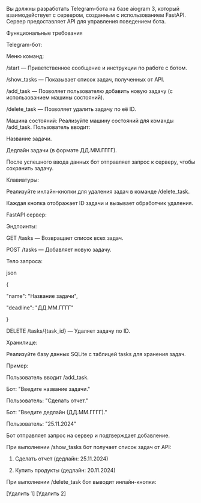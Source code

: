Вы должны разработать Telegram-бота на базе aiogram 3, который взаимодействует с сервером, созданным с использованием FastAPI. Сервер предоставляет API для управления поведением бота.

Функциональные требования

Telegram-бот:

Меню команд:

/start — Приветственное сообщение и инструкции по работе с ботом.

/show_tasks — Показывает список задач, полученных от API.

/add_task — Позволяет пользователю добавить новую задачу (с использованием машины состояний).

/delete_task — Позволяет удалить задачу по её ID.



Машина состояний: Реализуйте машину состояний для команды /add_task. Пользователь вводит:

Название задачи.

Дедлайн задачи (в формате ДД.ММ.ГГГГ).

После успешного ввода данных бот отправляет запрос к серверу, чтобы сохранить задачу.



Клавиатуры:

Реализуйте инлайн-кнопки для удаления задач в команде /delete_task.

Каждая кнопка отображает ID задачи и вызывает обработчик удаления.



FastAPI сервер:

Эндпоинты:

GET /tasks — Возвращает список всех задач.

POST /tasks — Добавляет новую задачу.

Тело запроса:

json

{

  "name": "Название задачи",

  "deadline": "ДД.ММ.ГГГГ"

}

DELETE /tasks/{task_id} — Удаляет задачу по ID.



Хранилище: 

Реализуйте базу данных SQLite с таблицей tasks для хранения задач.



Пример:

Пользователь вводит /add_task.

Бот: "Введите название задачи."

Пользователь: "Сделать отчет."

Бот: "Введите дедлайн (ДД.ММ.ГГГГ)."

Пользователь: "25.11.2024"

Бот отправляет запрос на сервер и подтверждает добавление.



При выполнении /show_tasks бот получает список задач от API:

1. Сделать отчет (дедлайн: 25.11.2024)

2. Купить продукты (дедлайн: 20.11.2024)



При выполнении /delete_task бот выводит инлайн-кнопки:

[Удалить 1] [Удалить 2]
